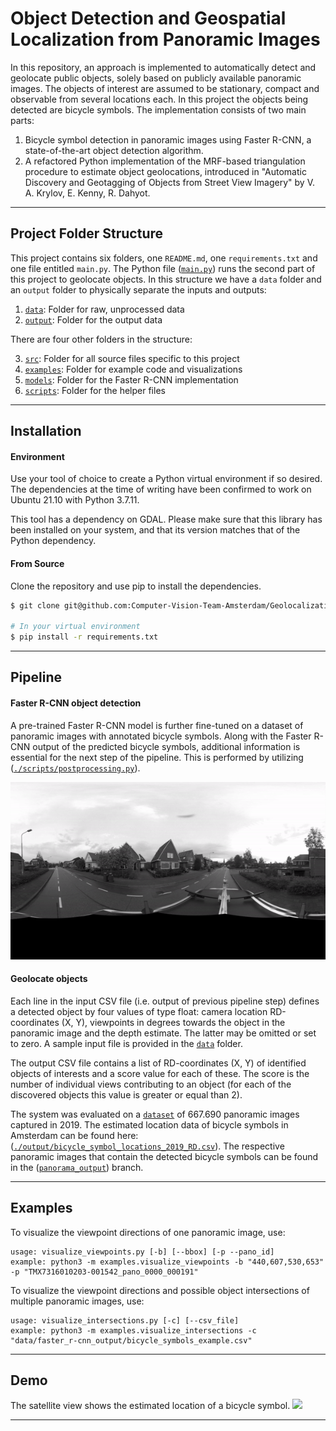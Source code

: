 # Object Detection and Geospatial Localization from Panoramic Images
In this repository, an approach is implemented to automatically detect and geolocate public objects, solely based on publicly available panoramic images. The objects of interest are assumed to be stationary, compact and observable from several locations each. In this project the objects being detected are bicycle symbols. The implementation consists of two main parts:
1. Bicycle symbol detection in panoramic images using Faster R-CNN, a state-of-the-art object detection algorithm.
2. A refactored Python implementation of the MRF-based triangulation procedure to estimate object geolocations, introduced in "Automatic Discovery and Geotagging of Objects from Street View Imagery" by V. A. Krylov, E. Kenny, R. Dahyot.


---

## Project Folder Structure

This project contains six folders, one `README.md`, one `requirements.txt` and one file entitled `main.py`. The Python file ([`main.py`](main.py)) runs the second part of this project to geolocate objects. In this structure we have a `data` folder and an `output` folder to physically separate the inputs and outputs:

1.  [`data`](./data): Folder for raw, unprocessed data
2.  [`output`](./output): Folder for the output data

There are four other folders in the structure:

3. [`src`](./src): Folder for all source files specific to this project
4. [`examples`](./examples): Folder for example code and visualizations
5. [`models`](./models): Folder for the Faster R-CNN implementation
6. [`scripts`](./scripts): Folder for the helper files


---

## Installation
#### Environment

Use your tool of choice to create a Python virtual environment if so desired. The dependencies at the time of writing have been confirmed to work on Ubuntu 21.10 with Python 3.7.11.

This tool has a dependency on GDAL. Please make sure that this library has been installed on your system, and that its version matches that of the Python dependency.

#### From Source

Clone the repository and use pip to install the dependencies.

```bash
$ git clone git@github.com:Computer-Vision-Team-Amsterdam/Geolocalization_of_Street_Objects.git

# In your virtual environment
$ pip install -r requirements.txt
```
---

## Pipeline
#### Faster R-CNN object detection
A pre-trained Faster R-CNN model is further fine-tuned on a dataset of panoramic images with annotated bicycle symbols. Along with the Faster R-CNN output of the predicted bicycle symbols, additional information is essential for the next step of the pipeline. This is performed by utilizing ([`./scripts/postprocessing.py`](./scripts/postprocessing.py)).

![](https://github.com/Amsterdam-AI-Team/Geolocalization/blob/master/examples/faster_r-cnn.gif)

#### Geolocate objects 
Each line in the input CSV file (i.e. output of previous pipeline step) defines a detected object by four values of type float: camera location RD-coordinates (X, Y), viewpoints in degrees towards the object in the panoramic image and the depth estimate. The latter may be omitted or set to zero. A sample input file is provided in the [`data`](./data) folder.

The output CSV file contains a list of RD-coordinates (X, Y) of identified objects of interests and a score value for each of these. The score is the number of individual views contributing to an object (for each of the discovered objects this value is greater or equal than 2).

The system was evaluated on a [`dataset`](https://api.data.amsterdam.nl/panorama/panoramas/?bbox=109400.00,494450.00,136550.00,474000.00&page=1&srid=28992&tags=mission-2019%2Csurface-land) of 667.690 panoramic images captured in 2019. The estimated location data of bicycle symbols in Amsterdam can be found here: ([`./output/bicycle_symbol_locations_2019_RD.csv`](./output/bicycle_symbol_locations_2019_RD.csv)). The respective panoramic images that contain the detected bicycle symbols can be found in the ([`panorama_output`](https://github.com/Amsterdam-AI-Team/Geolocalization/blob/panorama_output/data/faster_r-cnn_output)) branch.

---

## Examples
To visualize the viewpoint directions of one panoramic image, use:

    usage: visualize_viewpoints.py [-b] [--bbox] [-p --pano_id]
    example: python3 -m examples.visualize_viewpoints -b "440,607,530,653" -p "TMX7316010203-001542_pano_0000_000191"

To visualize the viewpoint directions and possible object intersections of multiple panoramic images, use:

    usage: visualize_intersections.py [-c] [--csv_file]
    example: python3 -m examples.visualize_intersections -c "data/faster_r-cnn_output/bicycle_symbols_example.csv"


---

## Demo 
The satellite view shows the estimated location of a bicycle symbol.
![](https://github.com/Amsterdam-AI-Team/Geolocalization/blob/master/examples/satellite_zoom.gif)


---
